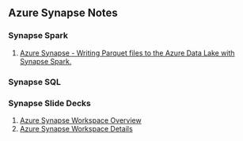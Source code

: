 ## Azure Synapse Notes

### Synapse Spark

1. [Azure Synapse - Writing Parquet files to the Azure Data Lake with Synapse Spark.](https://github.com/abrahams1/Azure-Synapse-Notes/blob/master/WriteParquetWithSynapseSpark.md)



### Synapse SQL


### Synapse Slide Decks

1. [Azure Synapse Workspace Overview](https://github.com/abrahams1/Azure-Synapse-Notes/blob/master/slides/Azure%20Synapse%20Analytics%20200Deck%20Updated.pdf)
2. [Azure Synapse Workspace Details](https://github.com/abrahams1/Azure-Synapse-Notes/blob/master/slides/Azure%20Synapse%20Analytics%20L300.pdf)
